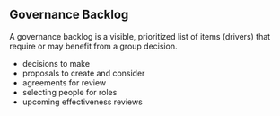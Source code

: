 ## Governance Backlog

A governance backlog is a visible, prioritized list of items (drivers) that require or may benefit from a group decision.

* decisions to make
* proposals to create and consider
* agreements for review
* selecting people for roles
* upcoming effectiveness reviews

